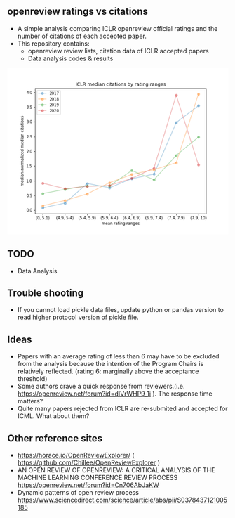 ## openreview ratings vs citations
* A simple analysis comparing ICLR openreview official ratings and the number of citations of each accepted paper. 
* This repository contains:
	* openreview review lists, citation data of ICLR accepted papers
	* Data analysis codes & results


![citations_vs_ratings](https://raw.githubusercontent.com/isingmodel/openreview_ratings_vs_citations/master/figs/median-normalized_median_citations.png?raw=true)





## TODO
* Data Analysis






## Trouble shooting
* If you cannot load pickle data files, update python or pandas version to read higher protocol version of pickle file. 


## Ideas
* Papers with an average rating of less than 6 may have to be excluded from the analysis because the intention of the Program Chairs is relatively reflected. (rating 6: marginally above the acceptance threshold)
* Some authors crave a quick response from reviewers.(i.e. https://openreview.net/forum?id=dIVrWHP9_1i ). The response time matters?
* Quite many papers rejected from ICLR are re-submited and accepted for ICML. What about them?

## Other reference sites 
* https://horace.io/OpenReviewExplorer/ ( https://github.com/Chillee/OpenReviewExplorer )
* AN OPEN REVIEW OF OPENREVIEW: A CRITICAL ANALYSIS OF THE MACHINE LEARNING CONFERENCE REVIEW PROCESS https://openreview.net/forum?id=Cn706AbJaKW
* Dynamic patterns of open review process
https://www.sciencedirect.com/science/article/abs/pii/S0378437121005185
